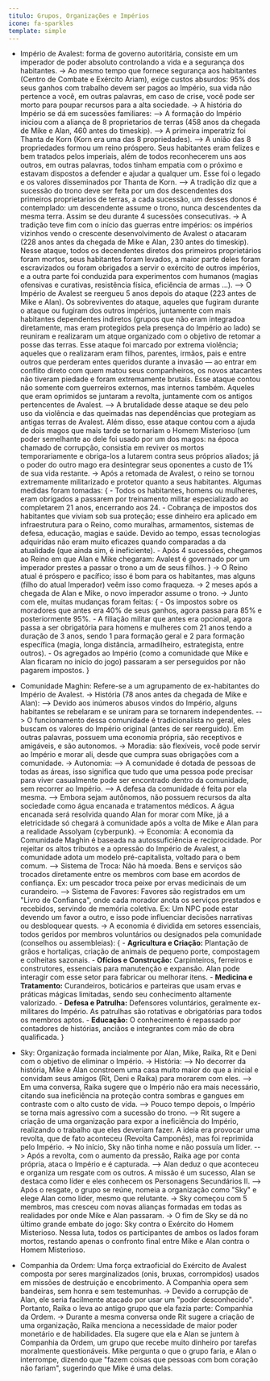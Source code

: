 ```yaml
---
titulo: Grupos, Organizações e Impérios
icone: fa-sparkles
template: simple
---
```


* Império de Avalest: forma de governo autoritária, consiste em um imperador de poder absoluto controlando a vida e a segurança dos habitantes.
  -> Ao mesmo tempo que fornece segurança aos habitantes (Centro de Combate e Exército Ariam), exige custos absurdos: 95% dos seus ganhos com trabalho devem ser pagos ao Império, sua vida não pertence a você, em outras palavras, em caso de crise, você pode ser morto para poupar recursos para a alta sociedade.
  -> A história do Império se dá em sucessões familiares:
     --> A formação do Império iniciou com a aliança de 8 proprietarios de terras (458 anos da chegada de Mike e Alan, 460 antes do timeskip).
     --> A primeira imperatriz foi Thanta de Korn (Korn era uma das 8 propriedades).
     --> A união das 8 propriedades formou um reino próspero. Seus habitantes eram felizes e bem tratados pelos imperiais, além de todos reconhecerem uns aos outros, em outras palavras, todos tinham empatia com o próximo e estavam dispostos a defender e ajudar a qualquer um. Esse foi o legado e os valores disseminados por Thanta de Korn.
     --> A tradição diz que a sucessão do trono deve ser feita por um dos descendentes dos primeiros proprietarios de terras, a cada sucessão, um desses donos é contemplado: um descendente assume o trono, nunca descendentes da mesma terra. Assim se deu durante 4 sucessões consecutivas.
  -> A tradição teve fim com o início das guerras entre impérios: os impérios vizinhos vendo o crescente desenvolvimento de Avalest o atacaram (228 anos antes da chegada de Mike e Alan, 230 antes do timeskip). Nesse ataque, todos os decendentes diretos dos primeiros proprietários foram mortos, seus habitantes foram levados, a maior parte deles foram escravizados ou foram obrigados a servir o exército de outros impérios, e a outra parte foi conduzida para experimentos com humanos (magias ofensivas e curativas, resistência física, eficiência de armas ...).
     --> O Império de Avalest se reergueu 5 anos depois do ataque (223 antes de Mike e Alan). Os sobreviventes do ataque, aqueles que fugiram durante o ataque ou fugiram dos outros impérios, juntamente com mais habitantes dependentes indiretos (grupos que não eram integradoa diretamente, mas eram protegidos pela presença do Império ao lado) se reuniram e realizaram um atque organizado com o objetivo de retomar a posse das terras. Esse ataque foi marcado por extrema violência; aqueles que o realizaram eram filhos, parentes, irmãos, pais e entre outros que perderam entes queridos durante a invasão — ao entrar em conflito direto com quem matou seus companheiros, os novos atacantes não tiveram piedade e foram extremamente brutais. Esse ataque contou não somente com guerreiros externos, mas internos também. Aqueles que eram oprimidos se juntaram a revolta, juntamente com os antigos pertencentes de Avalest.
     --> A brutalidade desse ataque se deu pelo uso da violência e das queimadas nas dependências que protegiam as antigas terras de Avalest. Além disso, esse ataque contou com a ajuda de dois magos que mais tarde se tornariam o Homem Misterioso (um poder semelhante ao dele foi usado por um dos magos: na época chamado de corrupção, consistia em reviver os mortos temporariamente e obriga-los a lutarem contra seus próprios aliados; já o poder do outro mago era desintegrar seus oponentes a custo de 1% de sua vida restante.
  -> Após a retomada de Avalest, o reino se tornou extremamente militarizado e protetor quanto a seus habitantes. Algumas medidas foram tomadas: {
      - Todos os habitantes, homens ou mulheres, eram obrigados a passarem por treinamento militar especializado ao completarem 21 anos, encerrando aos 24.
      - Cobrança de impostos dos habitantes que viviam sob sua proteção; esse dinheiro era aplicado em infraestrutura para o Reino, como muralhas, armamentos, sistemas de defesa, educação, magias e saúde. Devido ao tempo, essas tecnologias adquiridas não eram muito eficazes quando comparadas a da atualidade (que ainda sim, é ineficiente).
      - Após 4 sucessões, chegamos ao Reino em que Alan e Mike chegaram: Avalest é governado por um imperador prestes a passar o trono a um de seus filhos.
    }
  -> O Reino atual é próspero e pacífico; isso é bom para os habitantes, mas alguns (filho do atual Imperador) veêm isso como fraqueza.
  -> 2 meses após a chegada de Alan e Mike, o novo imperador assume o trono.
  -> Junto com ele, muitas mudanças foram feitas: {
      - Os impostos sobre os moradores que antes era 40% de seus ganhos, agora passa para 85% e posteriormente 95%.
      - A filiação militar que antes era opcional, agora passa a ser obrigatória para homens e mulheres com 21 anos tendo a duração de 3 anos, sendo 1 para formação geral e 2 para formação específica (magia, longa distância, armadilheiro, estrategista, entre outros).
      - Os agregados ao Império (como a comunidade que Mike e Alan ficaram no início do jogo) passaram a ser perseguidos por não pagarem impostos.
    }

* Comunidade Maghin: Refere-se a um agrupamento de ex-habitantes do Império de Avalest.
  -> História (78 anos antes da chegada de Mike e Alan):
     --> Devido aos inúmeros abusos vindos do Império, alguns habitantes se rebelaram e se uniram para se tornarem independentes.
     --> O funcionamento dessa comunidade é tradicionalista no geral, eles buscam os valores do Império original (antes de ser reerguido). Em outras palavras, possuem uma economia própria, são receptivos e amigáveis, e são autonomos.
  -> Moradia: são flexíveis, você pode servir ao Império e morar ali, desde que cumpra suas obrigações com a comunidade.
  -> Autonomia:
     --> A comunidade é dotada de pessoas de todas as áreas, isso significa que tudo que uma pessoa pode precisar para viver casualmente pode ser encontrado dentro da comunidade, sem recorrer ao Império.
     --> A defesa da comunidade é feita por ela mesma.
     --> Embora sejam autônomos, não possuem recursos da alta sociedade como água encanada e tratamentos médicos. A água encanada será resolvida quando Alan for morar com Mike, já a eletricidade só chegará à comunidade após a volta de Mike e Alan para a realidade Assolyam (cyberpunk).
  -> Economia: A economia da Comunidade Maghin é baseada na autossuficiência e reciprocidade. Por rejeitar os altos tributos e a opressão do Império de Avalest, a comunidade adota um modelo pré-capitalista, voltado para o bem comum.
     --> Sistema de Troca: Não há moeda. Bens e serviços são trocados diretamente entre os membros com base em acordos de confiança. Ex: um pescador troca peixe por ervas medicinais de um curandeiro.
     --> Sistema de Favores: Favores são registrados em um "Livro de Confiança", onde cada morador anota os serviços prestados e recebidos, servindo de memória coletiva. Ex: Um NPC pode estar devendo um favor a outro, e isso pode influenciar decisões narrativas ou desbloquear quests.
  -> A economia é dividida em setores essenciais, todos geridos por membros voluntários ou designados pela comunidade (conselhos ou assembleias): {
      - **Agricultura e Criação:** Plantação de grãos e hortaliças, criação de animais de pequeno porte, compostagem e colheitas sazonais.
      - **Ofícios e Construção:** Carpinteiros, ferreiros e construtores, essenciais para manutenção e expansão. Alan pode interagir com esse setor para fabricar ou melhorar itens.
      - **Medicina e Tratamento:** Curandeiros, boticários e parteiras que usam ervas e práticas mágicas limitadas, sendo seu conhecimento altamente valorizado.
      - **Defesa e Patrulha:** Defensores voluntários, geralmente ex-militares do Império. As patrulhas são rotativas e obrigatórias para todos os membros aptos.
      - **Educação:** O conhecimento é repassado por contadores de histórias, anciãos e integrantes com mão de obra qualificada.
    }

* Sky: Organização formada incialmente por Alan, Mike, Raika, Rit e Deni com o objetivo de eliminar o Império.
  -> História:
     --> No decorrer da história, Mike e Alan constroem uma casa muito maior do que a inicial e convidam seus amigos (Rit, Deni e Raika) para morarem com eles.
     --> Em uma conversa, Raika sugere que o Império não era mais necessário, citando sua ineficiência na proteção contra sombras e gangues em contraste com o alto custo de vida.
     --> Pouco tempo depois, o Império se torna mais agressivo com a sucessão do trono.
     --> Rit sugere a criação de uma organização para expor a ineficiência do Império, realizando o trabalho que eles deveriam fazer. A ideia era provocar uma revolta, que de fato aconteceu (Revolta Camponês), mas foi reprimida pelo Império.
  -> No início, Sky não tinha nome e não possuía um líder.
     --> Após a revolta, com o aumento da pressão, Raika age por conta própria, ataca o Império e é capturada.
     --> Alan deduz o que aconteceu e organiza um resgate com os outros. A missão é um sucesso, Alan se destaca como líder e eles conhecem os Personagens Secundários II.
     --> Após o resgate, o grupo se reúne, nomeia a organização como "Sky" e elege Alan como líder, mesmo que relutante.
  -> Sky começou com 5 membros, mas cresceu com novas alianças formadas em todas as realidades por onde Mike e Alan passaram.
  -> O fim de Sky se dá no último grande embate do jogo: Sky contra o Exército do Homem Misterioso. Nessa luta, todos os participantes de ambos os lados foram mortos, restando apenas o confronto final entre Mike e Alan contra o Homem Misterioso.

* Companhia da Ordem: Uma força extraoficial do Exército de Avalest composta por seres marginalizados (onis, bruxas, corrompidos) usados em missões de destruição e encobrimento. A Companhia opera sem bandeiras, sem honra e sem testemunhas.
  -> Devido a corrupção de Alan, ele seria facilmente atacado por usar um "poder desconhecido". Portanto, Raika o leva ao antigo grupo que ela fazia parte: Companhia da Ordem.
  -> Durante a mesma conversa onde Rit sugere a criação de uma organização, Raika menciona a necessidade de maior poder monetário e de habilidades. Ela sugere que ela e Alan se juntem à Companhia da Ordem, um grupo que recebe muito dinheiro por tarefas moralmente questionáveis. Mike pergunta o que o grupo faria, e Alan o interrompe, dizendo que "fazem coisas que pessoas com bom coração não fariam", sugerindo que Mike é uma delas.
